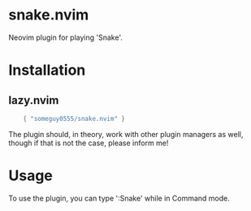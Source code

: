 # snake.nvim
Neovim plugin for playing 'Snake'.

# Installation
## lazy.nvim

```lua
    { "someguy0555/snake.nvim" }
```
The plugin should, in theory, work with other plugin managers as well, though if that is not the case, please inform me!

# Usage
To use the plugin, you can type ':Snake' while in Command mode.
